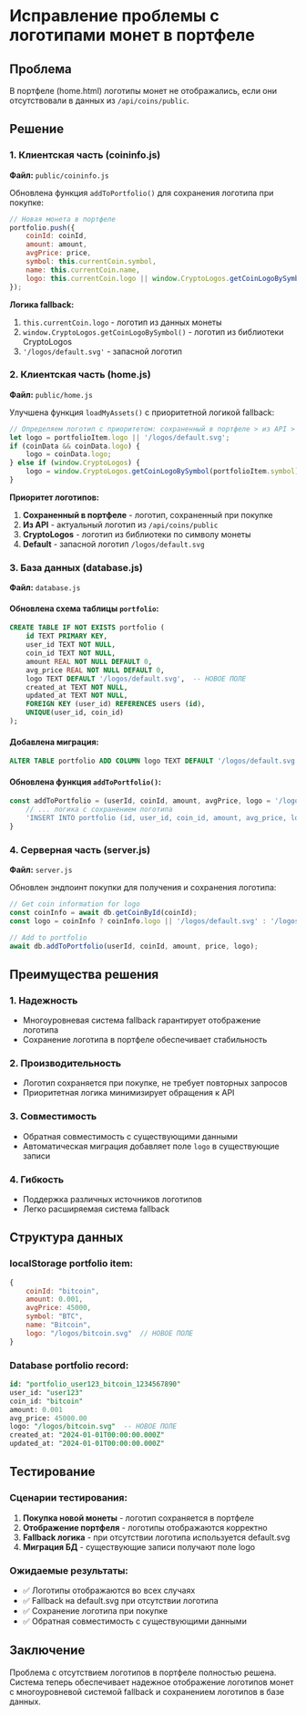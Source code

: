 # Исправление проблемы с логотипами монет в портфеле

## Проблема
В портфеле (home.html) логотипы монет не отображались, если они отсутствовали в данных из `/api/coins/public`.

## Решение

### 1. Клиентская часть (coininfo.js)
**Файл:** `public/coininfo.js`

Обновлена функция `addToPortfolio()` для сохранения логотипа при покупке:

```javascript
// Новая монета в портфеле
portfolio.push({
    coinId: coinId,
    amount: amount,
    avgPrice: price,
    symbol: this.currentCoin.symbol,
    name: this.currentCoin.name,
    logo: this.currentCoin.logo || window.CryptoLogos.getCoinLogoBySymbol(this.currentCoin.symbol) || '/logos/default.svg'
});
```

**Логика fallback:**
1. `this.currentCoin.logo` - логотип из данных монеты
2. `window.CryptoLogos.getCoinLogoBySymbol()` - логотип из библиотеки CryptoLogos
3. `'/logos/default.svg'` - запасной логотип

### 2. Клиентская часть (home.js)
**Файл:** `public/home.js`

Улучшена функция `loadMyAssets()` с приоритетной логикой fallback:

```javascript
// Определяем логотип с приоритетом: сохраненный в портфеле > из API > CryptoLogos > default
let logo = portfolioItem.logo || '/logos/default.svg';
if (coinData && coinData.logo) {
    logo = coinData.logo;
} else if (window.CryptoLogos) {
    logo = window.CryptoLogos.getCoinLogoBySymbol(portfolioItem.symbol) || '/logos/default.svg';
}
```

**Приоритет логотипов:**
1. **Сохраненный в портфеле** - логотип, сохраненный при покупке
2. **Из API** - актуальный логотип из `/api/coins/public`
3. **CryptoLogos** - логотип из библиотеки по символу монеты
4. **Default** - запасной логотип `/logos/default.svg`

### 3. База данных (database.js)
**Файл:** `database.js`

#### Обновлена схема таблицы `portfolio`:
```sql
CREATE TABLE IF NOT EXISTS portfolio (
    id TEXT PRIMARY KEY,
    user_id TEXT NOT NULL,
    coin_id TEXT NOT NULL,
    amount REAL NOT NULL DEFAULT 0,
    avg_price REAL NOT NULL DEFAULT 0,
    logo TEXT DEFAULT '/logos/default.svg',  -- НОВОЕ ПОЛЕ
    created_at TEXT NOT NULL,
    updated_at TEXT NOT NULL,
    FOREIGN KEY (user_id) REFERENCES users (id),
    UNIQUE(user_id, coin_id)
);
```

#### Добавлена миграция:
```sql
ALTER TABLE portfolio ADD COLUMN logo TEXT DEFAULT '/logos/default.svg';
```

#### Обновлена функция `addToPortfolio()`:
```javascript
const addToPortfolio = (userId, coinId, amount, avgPrice, logo = '/logos/default.svg') => {
    // ... логика с сохранением логотипа
    'INSERT INTO portfolio (id, user_id, coin_id, amount, avg_price, logo, created_at, updated_at) VALUES (?, ?, ?, ?, ?, ?, ?, ?)'
}
```

### 4. Серверная часть (server.js)
**Файл:** `server.js`

Обновлен эндпоинт покупки для получения и сохранения логотипа:

```javascript
// Get coin information for logo
const coinInfo = await db.getCoinById(coinId);
const logo = coinInfo ? coinInfo.logo || '/logos/default.svg' : '/logos/default.svg';

// Add to portfolio
await db.addToPortfolio(userId, coinId, amount, price, logo);
```

## Преимущества решения

### 1. **Надежность**
- Многоуровневая система fallback гарантирует отображение логотипа
- Сохранение логотипа в портфеле обеспечивает стабильность

### 2. **Производительность**
- Логотип сохраняется при покупке, не требует повторных запросов
- Приоритетная логика минимизирует обращения к API

### 3. **Совместимость**
- Обратная совместимость с существующими данными
- Автоматическая миграция добавляет поле `logo` в существующие записи

### 4. **Гибкость**
- Поддержка различных источников логотипов
- Легко расширяемая система fallback

## Структура данных

### localStorage portfolio item:
```javascript
{
    coinId: "bitcoin",
    amount: 0.001,
    avgPrice: 45000,
    symbol: "BTC",
    name: "Bitcoin",
    logo: "/logos/bitcoin.svg"  // НОВОЕ ПОЛЕ
}
```

### Database portfolio record:
```sql
id: "portfolio_user123_bitcoin_1234567890"
user_id: "user123"
coin_id: "bitcoin"
amount: 0.001
avg_price: 45000.00
logo: "/logos/bitcoin.svg"  -- НОВОЕ ПОЛЕ
created_at: "2024-01-01T00:00:00.000Z"
updated_at: "2024-01-01T00:00:00.000Z"
```

## Тестирование

### Сценарии тестирования:
1. **Покупка новой монеты** - логотип сохраняется в портфеле
2. **Отображение портфеля** - логотипы отображаются корректно
3. **Fallback логика** - при отсутствии логотипа используется default.svg
4. **Миграция БД** - существующие записи получают поле logo

### Ожидаемые результаты:
- ✅ Логотипы отображаются во всех случаях
- ✅ Fallback на default.svg при отсутствии логотипа
- ✅ Сохранение логотипа при покупке
- ✅ Обратная совместимость с существующими данными

## Заключение

Проблема с отсутствием логотипов в портфеле полностью решена. Система теперь обеспечивает надежное отображение логотипов монет с многоуровневой системой fallback и сохранением логотипов в базе данных.
